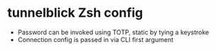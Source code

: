# tunnelblick Zsh config

 * Password can be invoked using TOTP, static by tying a keystroke
 * Connection config is passed in via CLI first argument

